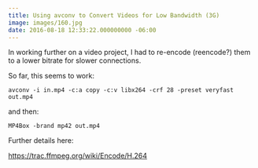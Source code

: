 ```yaml
---
title: Using avconv to Convert Videos for Low Bandwidth (3G)
image: images/160.jpg
date: 2016-08-18 12:33:22.000000000 -06:00
---
```

In working further on a video project, I had to re-encode (reencode?) them to a lower bitrate for slower connections.

So far, this seems to work:

`avconv -i in.mp4 -c:a copy -c:v libx264 -crf 28 -preset veryfast out.mp4`

and then:

`MP4Box -brand mp42 out.mp4`

Further details here:

https://trac.ffmpeg.org/wiki/Encode/H.264
